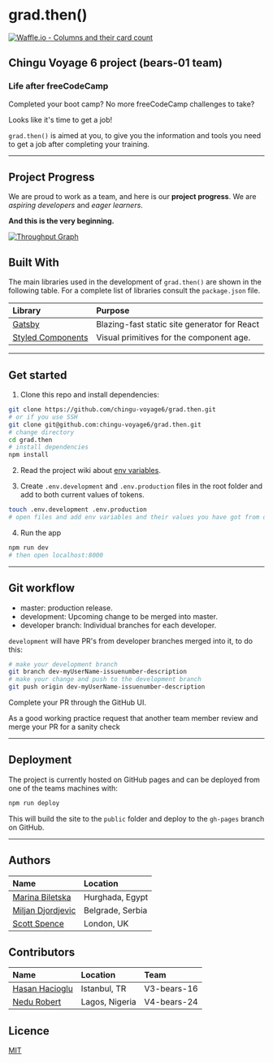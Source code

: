 # grad.then()

[![Waffle.io - Columns and their card count](https://badge.waffle.io/chingu-voyage6/grad.then.svg?columns=all)](https://waffle.io/chingu-voyage6/grad.then)

<!-- [![Build Status](https://travis-ci.org/chingu-voyage6/grad.then.svg?branch=dev-spences10-82-deployment-setup)](https://travis-ci.org/chingu-voyage4/grad.then) -->

## Chingu Voyage 6 project (bears-01 team)

### Life after freeCodeCamp

Completed your boot camp? No more freeCodeCamp challenges to take?

Looks like it's time to get a job!

`grad.then()` is aimed at you, to give you the information and tools
you need to get a job after completing your training.

---

## Project Progress

We are proud to work as a team, and here is our **project progress**.
We are _aspiring developers_ and _eager learners_.

**And this is the very beginning.**

[![Throughput Graph](https://graphs.waffle.io/chingu-voyage6/grad.then/throughput.svg)](https://waffle.io/chingu-voyage6/grad.then/metrics/throughput)

## Built With

The main libraries used in the development of `grad.then()` are shown
in the following table. For a complete list of libraries consult the
`package.json` file.

| Library                      | Purpose                                      |
| :--------------------------- | :------------------------------------------- |
| [Gatsby][gatsby]             | Blazing-fast static site generator for React |
| [Styled Components][sty-cmp] | Visual primitives for the component age.     |

<!-- links -->

[gatsby]: https://www.gatsbyjs.org/
[sty-cmp]: https://www.styled-components.com/

---

## Get started

1. Clone this repo and install dependencies:

```sh
git clone https://github.com/chingu-voyage6/grad.then.git
# or if you use SSH
git clone git@github.com:chingu-voyage6/grad.then.git
# change directory
cd grad.then
# install dependencies
npm install
```

2. Read the project wiki about
   [env variables](https://github.com/chingu-voyage6/grad.then/wiki/Env-variables).

3. Create `.env.development` and `.env.production` files in the root
   folder and add to both current values of tokens.

```sh
touch .env.development .env.production
# open files and add env variables and their values you have got from other project members
```

4. Run the app

```sh
npm run dev
# then open localhost:8000
```

---

## Git workflow

* master: production release.
* development: Upcoming change to be merged into master.
* developer branch: Individual branches for each developer.

`development` will have PR's from developer branches merged into it,
to do this:

```bash
# make your development branch
git branch dev-myUserName-issuenumber-description
# make your change and push to the development branch
git push origin dev-myUserName-issuenumber-description
```

Complete your PR through the GitHub UI.

As a good working practice request that another team member review and
merge your PR for a sanity check

---

## Deployment

The project is currently hosted on GitHub pages and can be deployed
from one of the teams machines with:

```sh
npm run deploy
```

This will build the site to the `public` folder and deploy to the
`gh-pages` branch on GitHub.

---

## Authors

| Name                        | Location         |
| :-------------------------- | :--------------- |
| [Marina Biletska][marina]   | Hurghada, Egypt  |
| [Miljan Djordjevic][miljan] | Belgrade, Serbia |
| [Scott Spence][scott]       | London, UK       |

<!-- links -->

[marina]: https://github.com/mar-bi
[miljan]: https://github.com/miljan-fsd
[scott]: https://github.com/spences10

## Contributors

| Name                    | Location       | Team        |
| :---------------------- | :------------- | :---------- |
| [Hasan Hacioglu][hasan] | Istanbul, TR   | V3-bears-16 |
| [Nedu Robert][nedu]     | Lagos, Nigeria | V4-bears-24 |

<!-- links -->

[hasan]: https://github.com/asanhix
[nedu]: https://github.com/Nedu

## Licence

[MIT](https://tldrlegal.com/license/mit-license)
